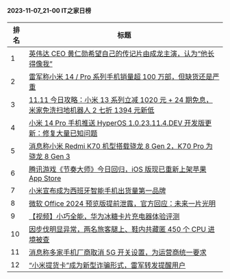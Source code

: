 #### 2023-11-07_21-00  IT之家日榜

| 排名 | 标题|
| --- | ---|
| 1 | [英伟达 CEO 黄仁勋希望自己的传记片由成龙主演，认为“他长得像我”](https://www.ithome.com/0/730/507.htm) |
| 2 | [雷军称小米 14 / Pro 系列手机销量超 100 万部，但缺货还是严重](https://www.ithome.com/0/730/596.htm) |
| 3 | [11.11 今日攻略：小米 13 系列立减 1020 元 + 24 期免息，米家免洗扫地机器人 2 七折 1394 元新低](https://www.ithome.com/0/730/512.htm) |
| 4 | [小米 14 Pro 手机推送 HyperOS 1.0.23.11.4.DEV 开发版更新：修复大量已知问题](https://www.ithome.com/0/730/500.htm) |
| 5 | [消息称小米 Redmi K70 机型搭载骁龙 8 Gen 2，K70 Pro 为骁龙 8 Gen 3](https://www.ithome.com/0/730/553.htm) |
| 6 | [腾讯游戏《节奏大师》今日回归，iOS 版现已重新上架苹果 App Store](https://www.ithome.com/0/730/526.htm) |
| 7 | [小米宣布成为西班牙智能手机出货量第一品牌](https://www.ithome.com/0/730/533.htm) |
| 8 | [微软 Office 2024 预览版提前泄露，官方回应：未来一片光明](https://www.ithome.com/0/730/558.htm) |
| 9 | [【视频】小巧全能，华为冰糖卡片充电器体验评测](https://www.ithome.com/0/730/565.htm) |
| 10 | [因步伐明显异常，两名旅客腿上、鞋内共藏匿 450 个 CPU 进境被查](https://www.ithome.com/0/730/509.htm) |
| 11 | [消息称多家手机厂商取消 5G 开关设置，为运营商统一要求](https://www.ithome.com/0/730/691.htm) |
| 12 | [“小米提货卡”成为新型诈骗形式，雷军转发提醒用户](https://www.ithome.com/0/730/508.htm) |
